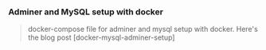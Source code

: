 ### Adminer and MySQL setup with docker

> docker-compose file for adminer and mysql setup with docker.
> Here's the blog post [docker-mysql-adminer-setup]
